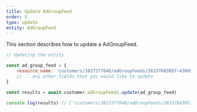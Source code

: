 ```yaml
---
title: Update AdGroupFeed
order: 5
type: update
entity: AdGroupFeed
---
```


This section describes how to update a AdGroupFeed.

```javascript
// Updating the entity

const ad_group_feed = {
    resource_name: 'customers/3827277046/adGroupFeeds/36337683057~43009393', // The resource_name is required
    // ...any other fields that you would like to update
}

const results = await customer.adGroupFeeds.update(ad_group_feed)

console.log(results) // ['customers/3827277046/adGroupFeeds/36337683057~43009393']
```
